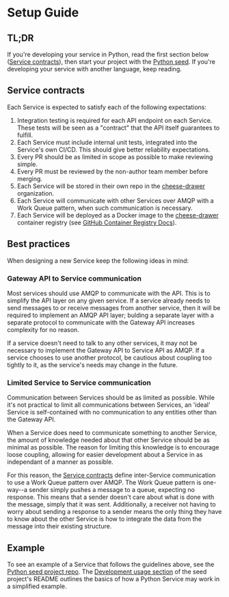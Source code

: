 # Setup Guide

## TL;DR

If you're developing your service in Python, read the first section below ([Service contracts](#service-contracts)), then start your project with the [Python seed](https://github.com/cheese-drawer/seed-python-rabbitmq-docker).
If you're developing your service with another language, keep reading.

## Service contracts

Each Service is expected to satisfy each of the following expectations:

1. Integration testing is required for each API endpoint on each Service. These tests will be seen as a "contract" that the API itself guarantees to fulfill.
1. Each Service must include internal unit tests, integrated into the Service's own CI/CD. This should give better reliability expectations.
1. Every PR should be as limited in scope as possible to make reviewing simple.
1. Every PR must be reviewed by the non-author team member before merging.
1. Each Service will be stored in their own repo in the [cheese-drawer](https://github.com/cheese-drawer) organization.
1. Each Service will communicate with other Services over AMQP with a Work Queue pattern, when such communication is necessary.
1. Each Service will be deployed as a Docker image to the [cheese-drawer](https://github.com/cheese-drawer) container registry (see [GitHub Container Registry Docs](https://docs.github.com/en/packages/guides/about-github-container-registry)).

## Best practices

When designing a new Service keep the following ideas in mind:

### Gateway API to Service communication

Most services should use AMQP to communicate with the API. This is to simplify the API layer on any given service. If a service already needs to send messages to or receive messages from another service, then it will be required to implement an AMQP API layer; bulding a separate layer with a separate protocol to communicate with the Gateway API increases complexity for no reason. 

If a service doesn't need to talk to any other services, it may not be necessary to implement the Gateway API to Service API as AMQP. If a service chooses to use another protocol, be cautious about coupling too tightly to it, as the service's needs may change in the future.

### Limited Service to Service communication

Communication between Services should be as limited as possible. 
While it's not practical to limit all communications between Services, an 'ideal' Service is self-contained with no communication to any entities other than the Gateway API.

When a Service does need to communicate something to another Service, the amount of knowledge needed about that other Service should be as minimal as possible. 
The reason for limiting this knowledge is to encourage loose coupling, allowing for easier development about a Service in as independant of a manner as possible. 

For this reason, the [Service contracts](#service-contracts) define inter-Service communication to use a Work Queue pattern over AMQP.
The Work Queue pattern is one-way--a sender simply pushes a message to a queue, expecting no response.
This means that a sender doesn't care about what is done with the message, simply that it was sent.
Additionally, a receiver not having to worry about sending a response to a sender means the only thing they have to know about the other Service is how to integrate the data from the message into their existing structure.

## Example

To see an example of a Service that follows the guidelines above, see the [Python seed project repo](https://github.com/cheese-drawer/seed-python-rabbitmq-docker).
The [Development usage section](https://github.com/cheese-drawer/seed-python-rabbitmq-docker/tree/async#development-usage) of the seed project's README outlines the basics of how a Python Service may work in a simplified example.
